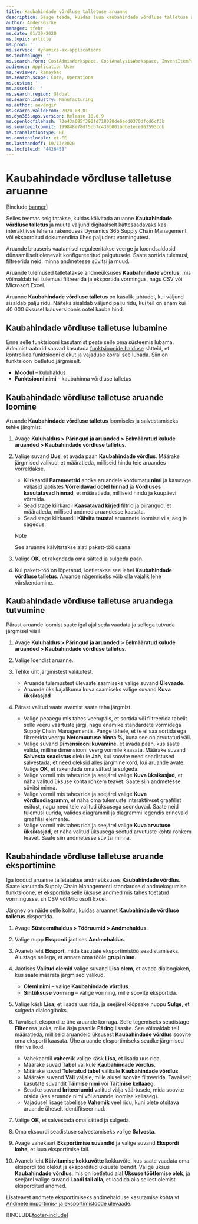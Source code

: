 ```yaml
---
title: Kaubahindade võrdluse talletuse aruanne
description: Saage teada, kuidas luua kaubahindade võrdluse talletuse aruannet ja seejärel tulemusi sirvida ja/või eksportida.
author: AndersGirke
manager: tfehr
ms.date: 01/30/2020
ms.topic: article
ms.prod: ''
ms.service: dynamics-ax-applications
ms.technology: ''
ms.search.form: CostAdminWorkspace, CostAnalysisWorkspace, InventItemPriceCompareStorage, InventItemPriceCompareStorageDetailsChart, InventItemPriceCompareStorageDetails
audience: Application User
ms.reviewer: kamaybac
ms.search.scope: Core, Operations
ms.custom: ''
ms.assetid: ''
ms.search.region: Global
ms.search.industry: Manufacturing
ms.author: aevengir
ms.search.validFrom: 2020-03-01
ms.dyn365.ops.version: Release 10.0.9
ms.openlocfilehash: 73e43a685f390fd718028de6add0370dfcd6cf3b
ms.sourcegitcommit: 199848e78df5cb7c439b001bdbe1ece963593cdb
ms.translationtype: HT
ms.contentlocale: et-EE
ms.lasthandoff: 10/13/2020
ms.locfileid: "4426458"
---
```

# <a name="compare-item-prices-storage-report"></a>Kaubahindade võrdluse talletuse aruanne

[!include [banner](../includes/banner.md)]

Selles teemas selgitatakse, kuidas käivitada aruanne **Kaubahindade võrdluse talletus** ja muuta väljund digitaalselt kättesaadavaks kas interaktiivse lehena rakenduses Dynamics 365 Supply Chain Management või eksporditud dokumendina ühes paljudest vormingutest.

Aruande brauseris vaatamisel reguleeritakse veerge ja koondsaldosid dünaamiliselt olenevalt konfigureeritud paigutusele. Saate sortida tulemusi, filtreerida neid, minna andmetesse süvitsi ja muud.

Aruande tulemused talletatakse andmeüksuses **Kaubahindade võrdlus**, mis võimaldab teil tulemusi filtreerida ja eksportida vormingus, nagu CSV või Microsoft Excel.

Aruanne **Kaubahindade võrdluse talletus** on kasulik juhtudel, kui väljund sisaldab palju ridu. Näiteks sisaldab väljund palju ridu, kui teil on enam kui 40 000 üksusel kuluversioonis ootel kauba hind.

## <a name="enable-compare-item-prices-storage"></a>Kaubahindade võrdluse talletuse lubamine

Enne selle funktsiooni kasutamist peate selle oma süsteemis lubama. Administraatorid saavad kasutada [funktsioonide halduse](../../fin-ops-core/fin-ops/get-started/feature-management/feature-management-overview.md) sätteid, et kontrollida funktsiooni olekut ja vajaduse korral see lubada. Siin on funktsioon loetletud järgmiselt.

- **Moodul** – kuluhaldus
- **Funktsiooni nimi** – kaubahinna võrdluse talletus

## <a name="generate-a-compare-item-prices-storage-report"></a>Kaubahindade võrdluse talletuse aruande loomine

Aruande **Kaubahindade võrdluse talletus** loomiseks ja salvestamiseks tehke järgmist.

1. Avage **Kuluhaldus > Päringud ja aruanded > Eelmääratud kulude aruanded > Kaubahindade võrdluse talletus**.

1. Valige suvand **Uus**, et avada paan **Kaubahindade võrdlus**. Määrake järgmised valikud, et määratleda, milliseid hindu teie aruandes võrreldakse.

    - Kiirkaardil **Parameetrid** andke aruandele kordumatu **nimi** ja kasutage väljasid jaotistes **Võrreldavad ootel hinnad** ja **Võrdluses kasutatavad hinnad**, et määratleda, milliseid hindu ja kuupäevi võrrelda.
    - Seadistage kiirkardil **Kaasatavad kirjed** filtrid ja piirangud, et määratleda, millised andmed aruandesse kaasata.
    - Seadistage kiirkaardil **Käivita taustal** aruannete loomise viis, aeg ja sagedus.
    > [!NOTE]
    > See aruanne käivitatakse alati pakett-töö osana.

1. Valige **OK**, et rakendada oma sätted ja sulgeda paan.

1. Kui pakett-töö on lõpetatud, loetletakse see lehel **Kaubahindade võrdluse talletus**. Aruande nägemiseks võib olla vajalik lehe värskendamine.

## <a name="explore-the-compare-item-prices-storage-report"></a>Kaubahindade võrdluse talletuse aruandega tutvumine

Pärast aruande loomist saate igal ajal seda vaadata ja sellega tutvuda järgmisel viisil.

1. Avage **Kuluhaldus > Päringud ja aruanded > Eelmääratud kulude aruanded > Kaubahindade võrdluse talletus**.

1. Valige loendist aruanne.

1. Tehke üht järgmistest valikutest.

    - Aruande tulemustest ülevaate saamiseks valige suvand **Ülevaade**.
    - Aruande üksikajalikuma kuva saamiseks valige suvand **Kuva üksikasjad**

1. Pärast valitud vaate avamist saate teha järgmist.

    - Valige peaaegu mis tahes veerupäis, et sortida või filtreerida tabelit selle veeru väärtuste järgi, nagu enamike standardete vormidega Supply Chain Managementis. Pange tähele, et te ei saa sortida ega filtreerida veergu **Netomuutuse hinna %**, kuna see on arvutatud väli.
    - Valige suvand **Dimensiooni kuvamine**, et avada paan, kus saate valida, milline dimensiooni veerg vormile kaasata. Määrake suvand **Salvesta seadistus** olekule **Jah**, kui soovite need seadistused salvestada, et need oleksid alles järgmine kord, kui aruande avate. Valige **OK**, et rakendada oma sätted ja sulgeda.
    - Valige vormil mis tahes rida ja seejärel valige **Kuva üksikasjad**, et näha valitud üksuse kohta rohkem teavet. Saate siin andmetesse süvitsi minna.
    - Valige vormil mis tahes rida ja seejärel valige **Kuva võrdlusdiagramm**, et näha oma tulemuste interaktiivset graafilist esitust, nagu need teie valitud üksusega seonduvad. Saate neid tulemusi uurida, valides diagrammil ja diagrammi legendis erinevaid graafilisi elemente.
    - Valige vormil mis tahes rida ja seejärel valige **Kuva arvutuse üksikasjad**, et näha valitud üksusega seotud arvutuste kohta rohkem teavet. Saate siin andmetesse süvitsi minna.

## <a name="export-the-compare-item-prices-storage-report"></a>Kaubahindade võrdluse talletuse aruande eksportimine

Iga loodud aruanne talletatakse andmeüksuses **Kaubahindade võrdlus**. Saate kasutada Supply Chain Managementi standardseid andmekogumise funktsioone, et eksportida selle üksuse andmed mis tahes toetatud vormingusse, sh CSV või Microsoft Excel.

Järgnev on näide selle kohta, kuidas aruannet **Kaubahindade võrdluse talletus** eksportida.

1. Avage **Süsteemihaldus > Tööruumid > Andmehaldus**.

1. Valige nupp **Ekspordi** jaotises **Andmehaldus**.

1. Avaneb leht **Eksport**, mida kasutate eksportimistöö seadistamiseks. Alustage sellega, et annate oma tööle **grupi nime**.

1. Jaotises **Valitud olemid** valige suvand **Lisa olem**, et avada dialoogiaken, kus saate määrata järgmised valikud.

    - **Olemi nimi** – valige **Kaubahindade võrdlus**.
    - **Sihtüksuse vorming** – valige vorming, mille soovite eksportida.

1. Valige käsk **Lisa**, et lisada uus rida, ja seejärel klõpsake nuppu **Sulge**, et sulgeda dialoogiboks.

1. Tavaliselt ekspordite ühe aruande korraga. Selle tegemiseks seadistage **Filter** rea jaoks, mille äsja paanile **Päring** lisasite. See võimaldab teil määratleda, milliseid aruandeid üksusest **Kaubahindade võrdlus** soovite oma eksporti kaasata. Ühe aruande eksportimiseks seadke järgmised filtri valikud.

    - Vahekaardil **vahemik** valige käsk **Lisa**, et lisada uus rida.
    - Määrake suvad **Tabel** valikule **Kaubahindade võrdlus**.
    - Määrake suvad **Tuletatud tabel** valikule **Kaubahindade võrdlus**.
    - Määrake suvand **Väli** väljale, mille alusel soovite filtreerida. Tavaliselt kasutate suvandit **Täimise nimi** või **Täitmise kellaaeg**.
    - Seadke suvand **kriteeriumid** valitud välja väärtusele, mida soovite otsida (kas aruande nimi või aruande loomise kellaaeg).
    - Vajadusel lisage tabelisse **Vahemik** veel ridu, kuni olete otsitava aruande üheselt identifitseerinud.

1. Valige **OK**, et salvestada oma sätted ja sulgeda.

1. Oma ekspordi seadistuse salvestamiseks valige **Salvesta**.

1. Avage vahekaart **Eksportimise suvandid** ja valige suvand **Ekspordi kohe**, et luua eksportimise fail.

1. Avaneb leht **Käivitamise kokkuvõtte** kokkuvõte, kus saate vaadata oma ekspordi töö olekut ja eksporditud üksuste loendit. Valige üksus **Kaubahindade võrdlus**, mis on loetletud alal **Üksuse töötlemise olek**, ja seejärel valige suvand **Laadi fail alla**, et laadida alla sellest olemist eksporditud andmed.

Lisateavet andmete eksportimiseks andmehalduse kasutamise kohta vt [Andmete importimis- ja eksportimistööde ülevaade](../../fin-ops-core/dev-itpro/data-entities/data-import-export-job.md).


[!INCLUDE[footer-include](../../includes/footer-banner.md)]
